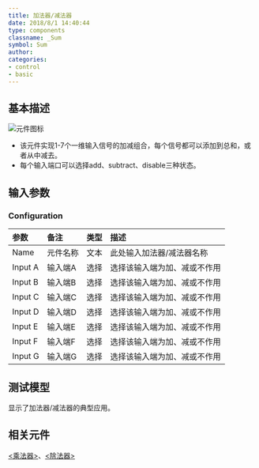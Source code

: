 ```yaml
---
title: 加法器/减法器
date: 2018/8/1 14:40:44
type: components
classname: _Sum
symbol: Sum
author: 
categories: 
- control
- basic
---
```

## <span id="comp_desc">基本描述</span>
![元件图标]()

+ 该元件实现1-7个一维输入信号的加减组合，每个信号都可以添加到总和，或者从中减去。
+ 每个输入端口可以选择add、subtract、disable三种状态。

## <span id="comp_params">输入参数</span>
### <span id="comp_params_group_Configuration">Configuration</span>
| 参数 | 备注 | 类型 | 描述 |
| :--- | :--- | :--: | :--- |
| <span id="comp_params_param_Name">Name</span> | 元件名称 | 文本 | 此处输入加法器/减法器名称 |
| <span id="comp_params_param_A">Input A</span> | 输入端A | 选择 | 选择该输入端为加、减或不作用 |
| <span id="comp_params_param_B">Input B</span> | 输入端B | 选择 | 选择该输入端为加、减或不作用 |
| <span id="comp_params_param_C">Input C</span> | 输入端C | 选择 | 选择该输入端为加、减或不作用 |
| <span id="comp_params_param_D">Input D</span> | 输入端D | 选择 | 选择该输入端为加、减或不作用 |
| <span id="comp_params_param_E">Input E</span> | 输入端E | 选择 | 选择该输入端为加、减或不作用 |
| <span id="comp_params_param_F">Input F</span> | 输入端F | 选择 | 选择该输入端为加、减或不作用 |
| <span id="comp_params_param_G">Input G</span> | 输入端G | 选择 | 选择该输入端为加、减或不作用 |

[Name]: #comp_params_param_Name "Name"
[Input A]: #comp_params_param_A "Input A"
[Input B]: #comp_params_param_B "Input B"
[Input C]: #comp_params_param_C "Input C"
[Input D]: #comp_params_param_D "Input D"
[Input E]: #comp_params_param_E "Input E"
[Input F]: #comp_params_param_F "Input F"
[Input G]: #comp_params_param_G "Input G"

## <span id="comp_example">测试模型</span>
[<test Sum>](<test link>)显示了加法器/减法器的典型应用。

## <span id="comp_seealso">相关元件</span>
[<乘法器>](<test link>)、[<除法器>](<test link>)




